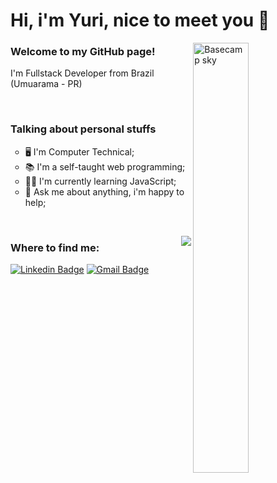 # Hi, i'm Yuri, nice to meet you 🖖
<img align="right" width="42%" src="https://media.giphy.com/media/gh0RRgkTXedvF0pDc0/giphy.gif" alt="Basecamp sky" />

### Welcome to my GitHub page!
<p>
	I'm Fullstack Developer from Brazil (Umuarama - PR) 
</p>
<br>

### Talking about personal stuffs
<ul> 
<li type="circle"> 🖥️ I'm Computer Technical;</li>
<li type="circle"> 📚 I'm a self-taught web programming;</li>
<li type="circle"> 👨‍💻 I'm currently learning JavaScript;</li>
<li type="circle"> 💬 Ask me about anything, i'm happy to help;</li>
</ul>
<br>

<img align="right" src="https://github-readme-stats.vercel.app/api/top-langs/?username=yucianci&layout=compact&theme=dracula"> </p> 
### Where to find me:
<p><a href="https://www.linkedin.com/in/yuricianci/"><img alt="Linkedin Badge" src="https://img.shields.io/badge/-Yuri%20Cianci-563D7C?style=flat-square&logo=Linkedin&logoColor=white&link=https://www.linkedin.com/in/yuricianci/"/></a>
<a href="mailto:yucianci@gmail.com" target="blank"><img alt="Gmail Badge" src="https://img.shields.io/badge/yucianci@gmail.com-563D7C?style=flat-square&logo=Gmail&logoColor=white&link=mailto:yucianci@gmail.com"/></a> 
<br>

